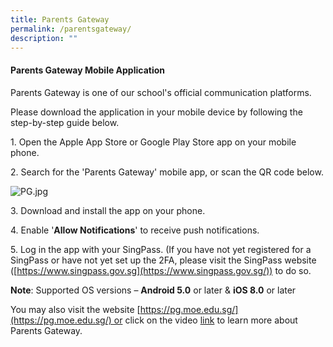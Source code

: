 ```yaml
---
title: Parents Gateway
permalink: /parentsgateway/
description: ""
---
```

#### Parents Gateway Mobile Application


[](https://youtu.be/EKpiTM5axNA)

Parents Gateway is one of our school's official communication platforms.

  

Please download the application in your mobile device by following the step-by-step guide below. 

  

1\. Open the Apple App Store or Google Play Store app on your mobile phone.

  

2\. Search for the 'Parents Gateway' mobile app, or scan the QR code below.

  

![PG.jpg](https://horizonpri.moe.edu.sg/qql/slot/u174/Announcements/PG.jpg)

  

  

  

  

  

  

  

  

  

  

  

  

  

  
  

  

  

  

3\. Download and install the app on your phone.

  

4\. Enable '**Allow Notifications**' to receive push notifications.

  

5\. Log in the app with your SingPass. (If you have not yet registered for a SingPass or have not yet set up the 2FA, please visit the SingPass website ([https://www.singpass.gov.sg](https://www.singpass.gov.sg/)) to do so.

  

**Note**: Supported OS versions – **Android 5.0** or later & **iOS 8.0** or later

  

  

You may also visit the website [https://pg.moe.edu.sg/](https://pg.moe.edu.sg/) or click on the video [link](https://www.youtube.com/watch?v=EKpiTM5axNA) to learn more about Parents Gateway.